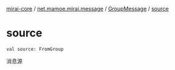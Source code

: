 [mirai-core](../../index.md) / [net.mamoe.mirai.message](../index.md) / [GroupMessage](index.md) / [source](./source.md)

# source

`val source: FromGroup`

消息源


